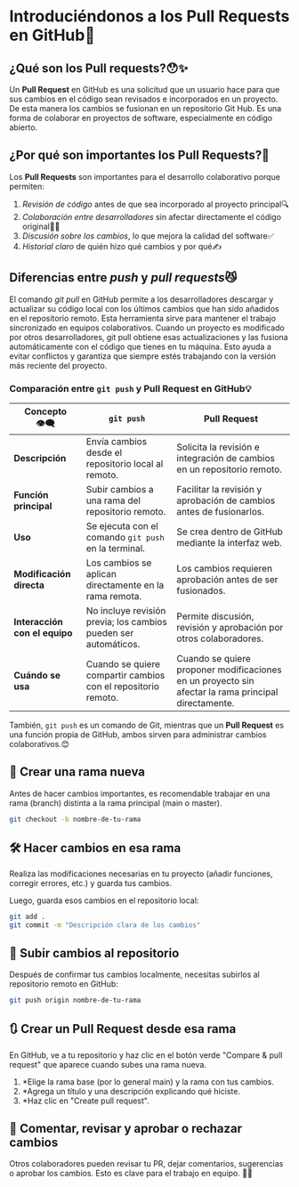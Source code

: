 # Introduciéndonos a los Pull Requests en GitHub🔄

## ¿Qué son los Pull requests?😯✨

Un **Pull Request** en GitHub es una solicitud que un usuario hace para que sus cambios en el código
sean revisados e incorporados en un proyecto. De esta manera los cambios se fusionan en un repositorio
Git Hub. Es una forma de colaborar en proyectos de software, especialmente en código abierto.

## ¿Por qué son importantes los Pull Requests?🤔

Los **Pull Requests** son importantes para el desarrollo colaborativo porque permiten:

1. *Revisión de código* antes de que sea incorporado al proyecto principal🔍
2. *Colaboración entre desarrolladores* sin afectar directamente el código original👩‍💻
3. *Discusión sobre los cambios*, lo que mejora la calidad del software✅
4. *Historial claro* de quién hizo qué cambios y por qué✍️

## Diferencias entre *push* y *pull requests*😼

El comando *git pull* en GitHub permite a los desarrolladores descargar y actualizar su código local
con los últimos cambios que han sido añadidos en el repositorio remoto. Esta herramienta sirve 
para mantener el trabajo sincronizado en equipos colaborativos. Cuando un proyecto es modificado por 
otros desarrolladores, git pull obtiene esas actualizaciones y las fusiona automáticamente con el 
código que tienes en tu máquina. Esto ayuda a evitar conflictos y garantiza que siempre estés 
trabajando con la versión más reciente del proyecto.

### Comparación entre `git push` y Pull Request en GitHub💡

| Concepto 👁️‍🗨️     | `git push` | Pull Request |
|--------------|------------|--------------|
| **Descripción** | Envía cambios desde el repositorio local al remoto. | Solicita la revisión e integración de cambios en un repositorio remoto. |
| **Función principal** | Subir cambios a una rama del repositorio remoto. | Facilitar la revisión y aprobación de cambios antes de fusionarlos. |
| **Uso** | Se ejecuta con el comando `git push` en la terminal. | Se crea dentro de GitHub mediante la interfaz web. |
| **Modificación directa** | Los cambios se aplican directamente en la rama remota. | Los cambios requieren aprobación antes de ser fusionados. |
| **Interacción con el equipo** | No incluye revisión previa; los cambios pueden ser automáticos. | Permite discusión, revisión y aprobación por otros colaboradores. |
| **Cuándo se usa** | Cuando se quiere compartir cambios con el repositorio remoto. | Cuando se quiere proponer modificaciones en un proyecto sin afectar la rama principal directamente. |

También, `git push` es un comando de Git, mientras que un **Pull Request** es una función propia 
de GitHub, ambos sirven para administrar cambios colaborativos.😊

##  🌿 Crear una rama nueva

Antes de hacer cambios importantes, es recomendable trabajar en una rama (branch) distinta a la rama principal (main o master).

```bash
git checkout -b nombre-de-tu-rama
```
## 🛠️ Hacer cambios en esa rama
Realiza las modificaciones necesarias en tu proyecto (añadir funciones, corregir errores, etc.) y guarda tus cambios.

Luego, guarda esos cambios en el repositorio local:

```bash
git add .
git commit -m "Descripción clara de los cambios"
```

## 🚀 Subir cambios al repositorio
Después de confirmar tus cambios localmente, necesitas subirlos al repositorio remoto en GitHub:
```bash
git push origin nombre-de-tu-rama
```
## 🔃 Crear un Pull Request desde esa rama
En GitHub, ve a tu repositorio y haz clic en el botón verde "Compare & pull request" que aparece cuando subes una rama nueva.
1. *Elige la rama base (por lo general main) y la rama con tus cambios.
2. *Agrega un título y una descripción explicando qué hiciste.
3. *Haz clic en "Create pull request".

## 💬 Comentar, revisar y aprobar o rechazar cambios
Otros colaboradores pueden revisar tu PR, dejar comentarios, sugerencias o aprobar los cambios. Esto es clave para el trabajo en equipo. 🧠🤝
